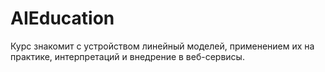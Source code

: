 # AIEducation
Курс знакомит с устройством линейный моделей, применением их на практике, интерпретаций и внедрение в веб-сервисы.
